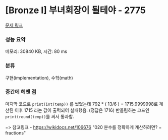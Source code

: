 # [Bronze I] 부녀회장이 될테야 - 2775 

[문제 링크](https://www.acmicpc.net/problem/2775) 

### 성능 요약

메모리: 30840 KB, 시간: 80 ms

### 분류

구현(implementation), 수학(math)


### 중간에 헤맨 점

 마지막 코드로 `print(int(temp))` 를 썼었는데 792 * ( 13/6 ) = 1715.9999998로 계산된 이후 1715 라는 값이 출력되어 실패했음. (정답은 1716)
 반올림하는 코드인 `print(round(temp))`를 써서 통과함.
 
 => 참고링크 - https://wikidocs.net/106676 "020 분수를 정확하게 계산하려면? = fractions"
 

